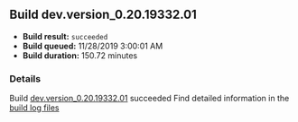 ## Build dev.version_0.20.19332.01
- **Build result:** `succeeded`
- **Build queued:** 11/28/2019 3:00:01 AM
- **Build duration:** 150.72 minutes
### Details
Build [dev.version_0.20.19332.01](https://winappstudio.visualstudio.com/web/build.aspx?pcguid=a4ef43be-68ce-4195-a619-079b4d9834c2&builduri=vstfs%3a%2f%2f%2fBuild%2fBuild%2f32075) succeeded
Find detailed information in the [build log files]()
